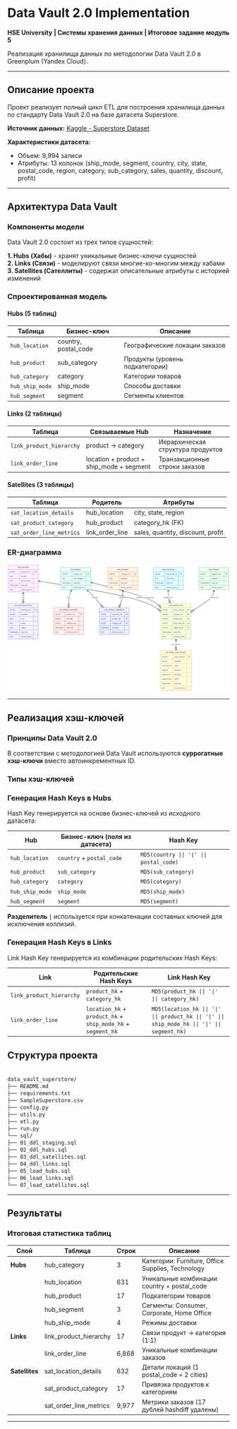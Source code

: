 # Data Vault 2.0 Implementation

**HSE University | Системы хранения данных | Итоговое задание модуль 5**

Реализация хранилища данных по методологии Data Vault 2.0 в Greenplum (Yandex Cloud).

---

## Описание проекта

Проект реализует полный цикл ETL для построения хранилища данных по стандарту Data Vault 2.0 на базе датасета Superstore.

**Источник данных:** [Kaggle - Superstore Dataset](https://www.kaggle.com/datasets/roopacalistus/superstore)

**Характеристики датасета:**

- Объем: 9,994 записи
- Атрибуты: 13 колонок (ship_mode, segment, country, city, state, postal_code, region, category, sub_category, sales, quantity, discount, profit)

---

## Архитектура Data Vault

### Компоненты модели

Data Vault 2.0 состоит из трех типов сущностей:

**1. Hubs (Хабы)** - хранят уникальные бизнес-ключи сущностей  
**2. Links (Связи)** - моделируют связи многие-ко-многим между хабами  
**3. Satellites (Сателлиты)** - содержат описательные атрибуты с историей изменений

### Спроектированная модель

#### Hubs (5 таблиц)

| Таблица         | Бизнес-ключ          | Описание                        |
| --------------- | -------------------- | ------------------------------- |
| `hub_location`  | country, postal_code | Географические локации заказов  |
| `hub_product`   | sub_category         | Продукты (уровень подкатегории) |
| `hub_category`  | category             | Категории товаров               |
| `hub_ship_mode` | ship_mode            | Способы доставки                |
| `hub_segment`   | segment              | Сегменты клиентов               |

#### Links (2 таблицы)

| Таблица                  | Связываемые Hub                          | Назначение                        |
| ------------------------ | ---------------------------------------- | --------------------------------- |
| `link_product_hierarchy` | product → category                       | Иерархическая структура продуктов |
| `link_order_line`        | location + product + ship_mode + segment | Транзакционные строки заказов     |

#### Satellites (3 таблицы)

| Таблица                  | Родитель        | Атрибуты                          |
| ------------------------ | --------------- | --------------------------------- |
| `sat_location_details`   | hub_location    | city, state, region               |
| `sat_product_category`   | hub_product     | category_hk (FK)                  |
| `sat_order_line_metrics` | link_order_line | sales, quantity, discount, profit |

### ER-диаграмма

![Data Vault ER-диаграмма](docs/DV_Scheme.png)

---

## Реализация хэш-ключей

### Принципы Data Vault 2.0

В соответствии с методологией Data Vault используются **суррогатные хэш-ключи** вместо автоинкрементных ID.

### Типы хэш-ключей

### Генерация Hash Keys в Hubs

Hash Key генерируется на основе бизнес-ключей из исходного датасета:

| Hub             | Бизнес-ключ (поля из датасета) | Hash Key                                  |
| --------------- | ------------------------------ | ----------------------------------------- |
| `hub_location`  | `country` + `postal_code`      | `MD5(country \|\| '\|' \|\| postal_code)` |
| `hub_product`   | `sub_category`                 | `MD5(sub_category)`                       |
| `hub_category`  | `category`                     | `MD5(category)`                           |
| `hub_ship_mode` | `ship_mode`                    | `MD5(ship_mode)`                          |
| `hub_segment`   | `segment`                      | `MD5(segment)`                            |

**Разделитель `|`** используется при конкатенации составных ключей для исключения коллизий.

### Генерация Hash Keys в Links

Link Hash Key генерируется из комбинации родительских Hash Keys:

| Link                     | Родительские Hash Keys                                       | Link Hash Key                                                                                      |
| ------------------------ | ------------------------------------------------------------ | -------------------------------------------------------------------------------------------------- |
| `link_product_hierarchy` | `product_hk` + `category_hk`                                 | `MD5(product_hk \|\| '\|' \|\| category_hk)`                                                       |
| `link_order_line`        | `location_hk` + `product_hk` + `ship_mode_hk` + `segment_hk` | `MD5(location_hk \|\| '\|' \|\| product_hk \|\| '\|' \|\| ship_mode_hk \|\| '\|' \|\| segment_hk)` |

## Структура проекта
```

data_vault_superstore/
├── README.md
├── requirements.txt
├── SampleSuperstore.csv
├── config.py
├── utils.py
├── etl.py
├── run.py
└── sql/
├── 01_ddl_staging.sql
├── 02_ddl_hubs.sql
├── 03_ddl_satellites.sql
├── 04_ddl_links.sql
├── 05_load_hubs.sql
├── 06_load_links.sql
└── 07_load_satellites.sql

```

---

## Результаты

### Итоговая статистика таблиц

| Слой | Таблица | Строк | Описание |
|------|---------|-------|----------|
| **Hubs** | hub_category | 3 | Категории: Furniture, Office Supplies, Technology |
| | hub_location | 631 | Уникальные комбинации country + postal_code |
| | hub_product | 17 | Подкатегории товаров |
| | hub_segment | 3 | Сегменты: Consumer, Corporate, Home Office |
| | hub_ship_mode | 4 | Режимы доставки |
| **Links** | link_product_hierarchy | 17 | Связи продукт → категория (1:1) |
| | link_order_line | 6,868 | Уникальные комбинации заказов |
| **Satellites** | sat_location_details | 632 | Детали локаций (1 postal_code = 2 cities) |
| | sat_product_category | 17 | Привязка продуктов к категориям |
| | sat_order_line_metrics | 9,977 | Метрики заказов (17 дублей hashdiff удалены) |

---
